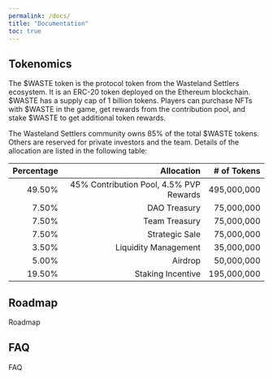 ```yaml
---
permalink: /docs/
title: "Documentation"
toc: true
---
```


## Tokenomics

The $WASTE token is the protocol token from the Wasteland Settlers ecosystem. It is an ERC-20 token deployed on the Ethereum blockchain. $WASTE has a supply cap of 1 billion tokens. Players can purchase NFTs with $WASTE in the game, get rewards from the contribution pool, and stake $WASTE to get additional token rewards.

The Wasteland Settlers community owns 85% of the total $WASTE tokens. Others are reserved for private investors and the team. Details of the allocation are listed in the following table:

| Percentage | Allocation | # of Tokens |
| ---: | ---: | ---: |
| 49.50% | 45% Contribution Pool, 4.5% PVP Rewards | 495,000,000 |
| 7.50% | DAO Treasury | 75,000,000 |
| 7.50% | Team Treasury | 75,000,000 |
| 7.50% | Strategic Sale | 75,000,000 |
| 3.50% | Liquidity Management | 35,000,000 |
| 5.00% | Airdrop | 50,000,000 |
| 19.50% | Staking Incentive | 195,000,000 |

## Roadmap

Roadmap

## FAQ

FAQ
